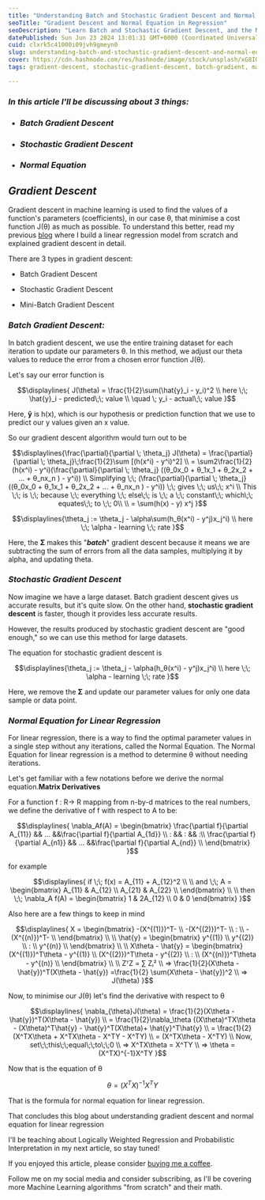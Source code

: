 ```yaml
---
title: "Understanding Batch and Stochastic Gradient Descent and Normal Equation for Linear Regression"
seoTitle: "Gradient Descent and Normal Equation in Regression"
seoDescription: "Learn Batch and Stochastic Gradient Descent, and the Normal Equation for minimizing the cost function in linear regression"
datePublished: Sun Jun 23 2024 13:01:31 GMT+0000 (Coordinated Universal Time)
cuid: clxrk5c41000i09jvh9gmeyn0
slug: understanding-batch-and-stochastic-gradient-descent-and-normal-equation-for-linear-regression
cover: https://cdn.hashnode.com/res/hashnode/image/stock/unsplash/xG8IQMqMITM/upload/defd9c2cbba47d798c6c706512f5cc0d.jpeg
tags: gradient-descent, stochastic-gradient-descent, batch-gradient, machine-learning-math

---
```


### *In this article I'll be discussing about 3 things:*

* ### *Batch Gradient Descent*
    
* ### *Stochastic Gradient Descent*
    
* ### *Normal Equation*
    

## *Gradient Descent*

Gradient descent in machine learning is used to find the values of a function's parameters (coefficients), in our case θ, that minimise a cost function J(θ) as much as possible. To understand this better, read my previous [blog](https://vamshi.study/linear-regression-from-scratch) where I build a linear regression model from scratch and explained gradient descent in detail.

There are 3 types in gradient descent:

* Batch Gradient Descent
    
* Stochastic Gradient Descent
    
* Mini-Batch Gradient Descent
    

### *Batch Gradient Descent:*

In batch gradient descent, we use the entire training dataset for each iteration to update our parameters θ. In this method, we adjust our theta values to reduce the error from a chosen error function J(θ).

Let's say our error function is

$$\displaylines{ J(\theta) = \frac{1}{2}\sum(\hat{y}_i - y_i)^2 \\ here \;\; \hat{y}_i - predicted\;\; value \\ \quad \; y_i - actual\;\; value }$$

Here, **ŷ** is h(x), which is our hypothesis or prediction function that we use to predict our y values given an x value.

So our gradient descent algorithm would turn out to be

$$\displaylines{\frac{\partial}{\partial \; \theta_j} J(\theta) = \frac{\partial}{\partial \; \theta_j}\;\frac{1}{2}\sum [(h(x^i) - y^i)^2] \\ = \sum2\frac{1}{2}(h(x^i) - y^i)(\frac{\partial}{\partial \; \theta_j} ((θ_0x_0 + θ_1x_1 + θ_2x_2 + ... + θ_nx_n ) - y^i)) \\ Simplifying \;\; (\frac{\partial}{\partial \; \theta_j} ((θ_0x_0 + θ_1x_1 + θ_2x_2 + ... + θ_nx_n ) - y^i)) \;\; gives \;\; us\;\; x^i \\ This \;\; is \;\; because \;\; everything \;\; else\;\; is \;\; a \;\; constant\;\; which\;\; equates\;\; to \;\; 0\\ \\ = \sum(h(x) - y) x^j }$$

$$\displaylines{\theta_j := \theta_j - \alpha\sum(h_θ(x^i) - y^j)x_j^i) \\ here \;\; \alpha - learning \;\; rate }$$

Here, the **Σ** makes this "***batch***" gradient descent because it means we are subtracting the sum of errors from all the data samples, multiplying it by alpha, and updating theta.

### *Stochastic Gradient Descent*

Now imagine we have a large dataset. Batch gradient descent gives us accurate results, but it's quite slow. On the other hand, **stochastic gradient descent** is faster, though it provides less accurate results.

However, the results produced by stochastic gradient descent are "good enough," so we can use this method for large datasets.

The equation for stochastic gradient descent is

$$\displaylines{\theta_j := \theta_j - \alpha(h_θ(x^i) - y^j)x_j^i) \\ here \;\; \alpha - learning \;\; rate }$$

Here, we remove the **Σ** and update our parameter values for only one data sample or data point.

### *Normal Equation for Linear Regression*

For linear regression, there is a way to find the optimal parameter values in a single step without any iterations, called the Normal Equation. The Normal Equation for linear regression is a method to determine θ without needing iterations.

Let's get familiar with a few notations before we derive the normal equation.**Matrix Derivatives**

For a function f : R→ R mapping from n-by-d matrices to the real numbers, we define the derivative of f with respect to A to be:

$$\displaylines{ \nabla_Af(A) = \begin{bmatrix} \frac{\partial f}{\partial A_{11}} && ... &&\frac{\partial f}{\partial A_{1d}} \\ : && : && :\\ \frac{\partial f}{\partial A_{n1}} && ... &&\frac{\partial f}{\partial A_{nd}} \\ \end{bmatrix} }$$

for example

$$\displaylines{ if \;\; f(x) = A_{11} + A_{12}^2 \\ \\ and \;\; A = \begin{bmatrix} A_{11} & A_{12} \\ A_{21} & A_{22} \\ \end{bmatrix} \\ \\ then \;\; \nabla_A f(A) = \begin{bmatrix} 1 & 2A_{12} \\ 0 & 0 \end{bmatrix} }$$

Also here are a few things to keep in mind

$$\displaylines{ X = \begin{bmatrix} -(X^{(1)})^T- \\ -(X^{(2)})^T- \\ : \\ -(X^{(n)})^T- \\ \end{bmatrix} \\ \\ \hat{y} = \begin{bmatrix} y^{(1)} \\ y^{(2)} \\ : \\ y^{(n)} \\ \end{bmatrix} \\ \\ X\theta - \hat{y} = \begin{bmatrix} (X^{(1)})^T\theta - y^{(1)} \\ (X^{(2)})^T\theta - y^{(2)} \\ : \\ (X^{(n)})^T\theta - y^{(n)} \\ \end{bmatrix} \\ \\ ZᵀZ = ∑ Zᵢ² \\ => \frac{1}{2}(X\theta - \hat{y})^T(X\theta - \hat{y}) =\frac{1}{2} \sum(X\theta - \hat{y})^2 \\ => J(\theta) }$$

Now, to minimise our J(θ) let's find the derivative with respect to θ

$$\displaylines{ \nabla_{\theta}J(\theta) = \frac{1}{2}(X\theta - \hat{y})^T(X\theta - \hat{y}) \\ = \frac{1}{2}\nabla_\theta ((X\theta)^TX\theta - (X\theta)^T\hat{y} - \hat{y}^T(X\theta)+ \hat{y}^T\hat{y} \\ = \frac{1}{2}(X^TX\theta + X^TX\theta - X^TY - X^TY) \\ = (X^TX\theta - X^TY) \\ Now, set\;\;this\;\;equal\;\;to\;\;0 \\ => X^TX\theta = X^TY \\ => \theta = (X^TX)^{-1}X^TY }$$

Now that is the equation of θ

$$\theta = (X^TX)^{-1}X^TY$$

That is the formula for normal equation for linear regression.

That concludes this blog about understanding gradient descent and normal equation for linear regression

I'll be teaching about Logically Weighted Regression and Probabilistic Interpretation in my next article, so stay tuned!

If you enjoyed this article, please consider [buying me a coffee](https://buymeacoffee.com/vamshi6).

Follow me on my social media and consider subscribing, as I'll be covering more Machine Learning algorithms "from scratch" and their math.